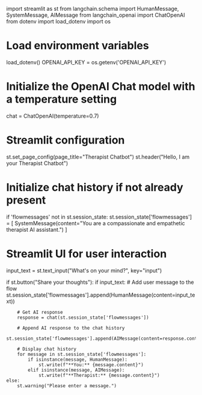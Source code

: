 import streamlit as st
from langchain.schema import HumanMessage, SystemMessage, AIMessage
from langchain_openai import ChatOpenAI
from dotenv import load_dotenv
import os

# Load environment variables
load_dotenv()
OPENAI_API_KEY = os.getenv('OPENAI_API_KEY')

# Initialize the OpenAI Chat model with a temperature setting
chat = ChatOpenAI(temperature=0.7)

# Streamlit configuration
st.set_page_config(page_title="Therapist Chatbot")
st.header("Hello, I am your Therapist Chatbot")

# Initialize chat history if not already present
if 'flowmessages' not in st.session_state:
    st.session_state['flowmessages'] = [
        SystemMessage(content="You are a compassionate and empathetic therapist AI assistant.")
    ]

# Streamlit UI for user interaction
input_text = st.text_input("What's on your mind?", key="input")

if st.button("Share your thoughts"):
    if input_text:
        # Add user message to the flow
        st.session_state['flowmessages'].append(HumanMessage(content=input_text))

        # Get AI response
        response = chat(st.session_state['flowmessages'])

        # Append AI response to the chat history
        st.session_state['flowmessages'].append(AIMessage(content=response.content))

        # Display chat history
        for message in st.session_state['flowmessages']:
            if isinstance(message, HumanMessage):
                st.write(f"**You:** {message.content}")
            elif isinstance(message, AIMessage):
                st.write(f"**Therapist:** {message.content}")
    else:
        st.warning("Please enter a message.")
